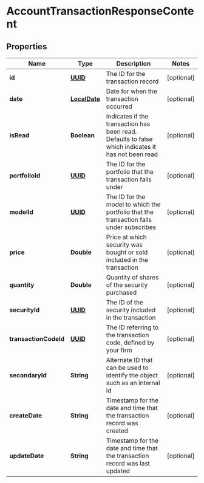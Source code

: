 
# AccountTransactionResponseContent

## Properties
Name | Type | Description | Notes
------------ | ------------- | ------------- | -------------
**id** | [**UUID**](UUID.md) | The ID for the transaction record |  [optional]
**date** | [**LocalDate**](LocalDate.md) | Date for when the transaction occurred |  [optional]
**isRead** | **Boolean** | Indicates if the transaction has been read. Defaults to false which indicates it has not been read |  [optional]
**portfolioId** | [**UUID**](UUID.md) | The ID for the portfolio that the transaction falls under |  [optional]
**modelId** | [**UUID**](UUID.md) | The ID for the model to which the portfolio that the transaction falls under subscribes |  [optional]
**price** | **Double** | Price at which security was bought or sold included in the transaction |  [optional]
**quantity** | **Double** | Quantity of shares of the security purchased |  [optional]
**securityId** | [**UUID**](UUID.md) | The ID of the security included in the transaction |  [optional]
**transactionCodeId** | [**UUID**](UUID.md) | The ID referring to the transaction code, defined by your firm |  [optional]
**secondaryId** | **String** | Alternate ID that can be used to identify the object such as an internal id |  [optional]
**createDate** | **String** | Timestamp for the date and time that the transaction record was created |  [optional]
**updateDate** | **String** | Timestamp for the date and time that the transaction record was last updated |  [optional]



